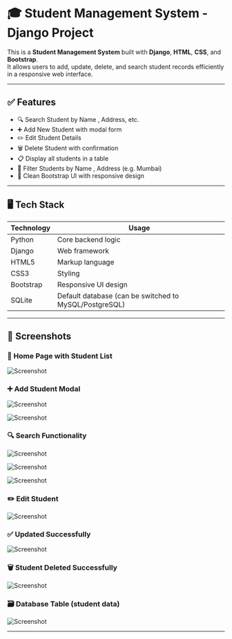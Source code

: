 # 🎓 Student Management System - Django Project

This is a **Student Management System** built with **Django**, **HTML**, **CSS**, and **Bootstrap**.  
It allows users to add, update, delete, and search student records efficiently in a responsive web interface.

---

## ✅ Features

- 🔍 Search Student by Name , Address, etc.
- ➕ Add New Student with modal form
- ✏️ Edit Student Details
- 🗑️ Delete Student with confirmation
- 📋 Display all students in a table
- 📍 Filter Students by Name , Address (e.g. Mumbai) 
- 🎨 Clean Bootstrap UI with responsive design

---

## 🖥️ Tech Stack

| Technology | Usage |
|------------|--------|
| Python     | Core backend logic |
| Django     | Web framework |
| HTML5      | Markup language |
| CSS3       | Styling |
| Bootstrap  | Responsive UI design |
| SQLite     | Default database (can be switched to MySQL/PostgreSQL) |

---

## 📸 Screenshots

### 🔽 Home Page with Student List
![Screenshot](CRUD_Student/image/1.png)

### ➕ Add Student Modal
![Screenshot](CRUD_Student/image/2.png)

![Screenshot](CRUD_Student/image/3.png)

### 🔍 Search Functionality
![Screenshot](CRUD_Student/image/7.png)

![Screenshot](CRUD_Student/image/8.png)

![Screenshot](CRUD_Student/image/9.png)

### ✏️ Edit Student
![Screenshot](CRUD_Student/image/4.png)

### ✅ Updated Successfully
![Screenshot](CRUD_Student/image/5.png)


### 🗑️ Student Deleted Successfully
![Screenshot](CRUD_Student/image/6.png)

### 🗃️ Database Table (student data)
![Screenshot](CRUD_Student/image/10.png)

---

